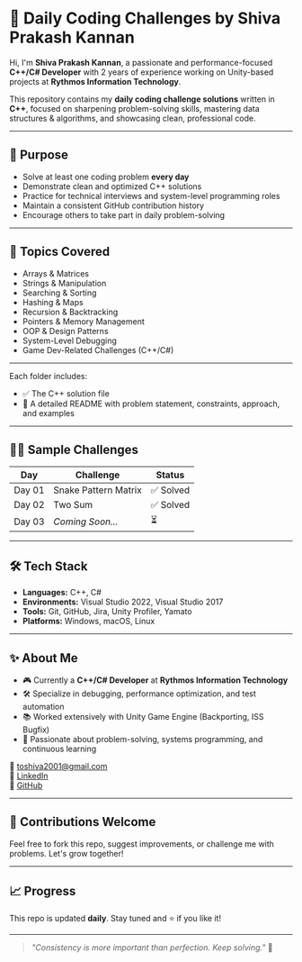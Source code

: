 # 🚀 Daily Coding Challenges by Shiva Prakash Kannan

Hi, I'm **Shiva Prakash Kannan**, a passionate and performance-focused **C++/C# Developer** with 2 years of experience working on Unity-based projects at **Rythmos Information Technology**.

This repository contains my **daily coding challenge solutions** written in **C++**, focused on sharpening problem-solving skills, mastering data structures & algorithms, and showcasing clean, professional code.

---

## 🎯 Purpose

- Solve at least one coding problem **every day**
- Demonstrate clean and optimized C++ solutions
- Practice for technical interviews and system-level programming roles
- Maintain a consistent GitHub contribution history
- Encourage others to take part in daily problem-solving

---

## 🧠 Topics Covered

- Arrays & Matrices
- Strings & Manipulation
- Searching & Sorting
- Hashing & Maps
- Recursion & Backtracking
- Pointers & Memory Management
- OOP & Design Patterns
- System-Level Debugging
- Game Dev-Related Challenges (C++/C#)

---

Each folder includes:
- ✅ The C++ solution file
- 📘 A detailed README with problem statement, constraints, approach, and examples

---

## 🧑‍💻 Sample Challenges

| Day   | Challenge                      | Status   |
|--------|-------------------------------|-----------|
| Day 01 | Snake Pattern Matrix          | ✅ Solved |
| Day 02 | Two Sum                       | ✅ Solved |
| Day 03 | _Coming Soon..._              | ⏳        |

---

## 🛠️ Tech Stack

- **Languages:** C++, C#
- **Environments:** Visual Studio 2022, Visual Studio 2017
- **Tools:** Git, GitHub, Jira, Unity Profiler, Yamato
- **Platforms:** Windows, macOS, Linux

---

## ✨ About Me

- 🎮 Currently a **C++/C# Developer** at **Rythmos Information Technology**
- 🛠️ Specialize in debugging, performance optimization, and test automation
- 📚 Worked extensively with Unity Game Engine (Backporting, ISS Bugfix)
- 🎯 Passionate about problem-solving, systems programming, and continuous learning

📧 [toshiva2001@gmail.com](mailto:toshiva2001@gmail.com)  
🔗 [LinkedIn](https://www.linkedin.com/in/shivaprakashkannan)  
🐙 [GitHub](https://github.com/Shivaprakash-2001)

---

## 🤝 Contributions Welcome

Feel free to fork this repo, suggest improvements, or challenge me with problems. Let's grow together!

---

## 📈 Progress

This repo is updated **daily**. Stay tuned and ⭐️ if you like it!

---

> _"Consistency is more important than perfection. Keep solving."_ 💪